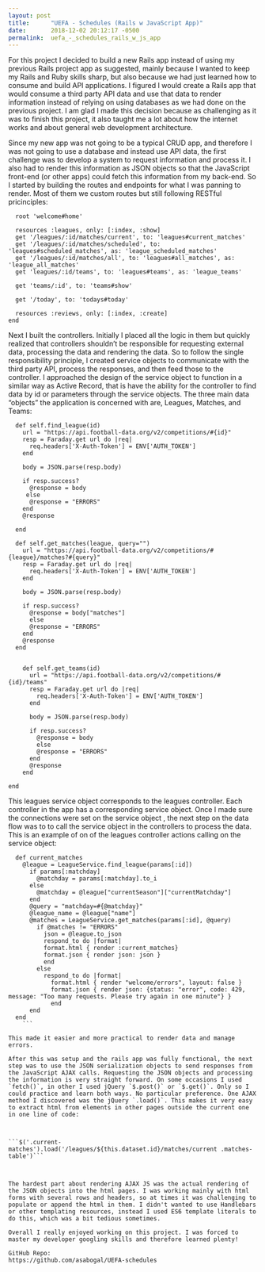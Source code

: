 ```yaml
---
layout: post
title:      "UEFA - Schedules (Rails w JavaScript App)"
date:       2018-12-02 20:12:17 -0500
permalink:  uefa_-_schedules_rails_w_js_app
---
```



For this project I decided to build a new Rails app instead of using my previous Rails project app as suggested, mainly because I wanted to keep my Rails and Ruby skills sharp, but also because we had just learned how to consume and build API applications. I figured I would create a Rails app that would consume a third party API data and use that data to render information instead of relying on using databases as we had done on the previous project. I am glad I made this decision because as challenging as it was to finish this project, it also taught me a lot about how the internet works and about general web development architecture.

Since my new app was not going to be a typical CRUD app, and therefore I was not going to use a database and instead use API data, the first challenge was to develop a system to request information and process it. I also had to render this information as JSON objects so that the JavaScript front-end (or other apps) could fetch this information from my back-end. So I started by building the routes and endpoints for what I was panning to render. Most of them we custom routes but still following RESTful pricinciples:

```
  root 'welcome#home'

  resources :leagues, only: [:index, :show]
  get '/leagues/:id/matches/current', to: 'leagues#current_matches'
  get '/leagues/:id/matches/scheduled', to: 'leagues#scheduled_matches', as: 'league_scheduled_matches'
  get '/leagues/:id/matches/all', to: 'leagues#all_matches', as: 'league_all_matches'
  get 'leagues/:id/teams', to: 'leagues#teams', as: 'league_teams'

  get 'teams/:id', to: 'teams#show'

  get '/today', to: 'todays#today'

  resources :reviews, only: [:index, :create]
end
```

Next I built the controllers. Initially I placed all the logic in them but quickly realized that controllers shouldn’t be responsible for requesting external data, processing the data and rendering the data. So to follow the single responsibility principle, I created service objects to communicate with the third party API, process the responses, and then feed those to the controller. I approached the design of the service object to function in a similar way as Active Record, that is have the ability for the controller to find data by id or parameters through the service objects. The three main data “objects” the application is concerned with are, Leagues, Matches, and Teams: 

```
  def self.find_league(id)
    url = "https://api.football-data.org/v2/competitions/#{id}"
    resp = Faraday.get url do |req|
      req.headers['X-Auth-Token'] = ENV['AUTH_TOKEN']
    end

    body = JSON.parse(resp.body)

    if resp.success?
      @response = body
     else
      @response = "ERRORS"
    end
    @response

  end

  def self.get_matches(league, query="")
    url = "https://api.football-data.org/v2/competitions/#{league}/matches?#{query}"
    resp = Faraday.get url do |req|
      req.headers['X-Auth-Token'] = ENV['AUTH_TOKEN']
    end

    body = JSON.parse(resp.body)

    if resp.success?
      @response = body["matches"]
      else
      @response = "ERRORS"
    end
    @response
  end


    def self.get_teams(id)
      url = "https://api.football-data.org/v2/competitions/#{id}/teams"
      resp = Faraday.get url do |req|
        req.headers['X-Auth-Token'] = ENV['AUTH_TOKEN']
      end

      body = JSON.parse(resp.body)

      if resp.success?
        @response = body
        else
        @response = "ERRORS"
      end
      @response
    end

end
```


This leagues service object corresponds to the leagues controller. Each controller in the app has a corresponding service object. Once I made sure the connections were set on the service object , the next step on the data flow was to to call the service object in the controllers to process the data. This is an example of on of the leagues controller actions calling on the service object:

```
  def current_matches
    @league = LeagueService.find_league(params[:id])
      if params[:matchday]
        @matchday = params[:matchday].to_i
      else
        @matchday = @league["currentSeason"]["currentMatchday"] 
      end
      @query = "matchday=#{@matchday}"
      @league_name = @league["name"]
      @matches = LeagueService.get_matches(params[:id], @query)
        if @matches != "ERRORS"
          json = @league.to_json
          respond_to do |format|
          format.html { render :current_matches}
          format.json { render json: json }
          end
        else
          respond_to do |format|
            format.html { render "welcome/errors", layout: false }
            format.json { render json: {status: "error", code: 429, message: "Too many requests. Please try again in one minute"} }
            end
      end 
  end
	```
	
This made it easier and more practical to render data and manage errors. 

After this was setup and the rails app was fully functional, the next step was to use the JSON serialization objects to send responses from the JavaScript AJAX calls. Requesting the JSON objects and processing the information is very straight forward. On some occasions I used `fetch()`, in other I used jQuery `$.post()` or `$.get()`. Only so I could practice and learn both ways. No particular preference. One AJAX method I discovered was the jQuery `.load()`. This makes it very easy to extract html from elements in other pages outside the current one in one line of code:



```$('.current-matches').load('/leagues/${this.dataset.id}/matches/current .matches-table')```



The hardest part about rendering AJAX JS was the actual rendering of the JSON objects into the html pages. I was working mainly with html forms with several rows and headers, so at times it was challenging to populate or append the html in them. I didn't wanted to use Handlebars or other templating resources, instead I used ES6 template literals to do this, which was a bit tedious sometimes.

Overall I really enjoyed working on this project. I was forced to master my developer googling skills and therefore learned plenty!

GitHub Repo:
https://github.com/asabogal/UEFA-schedules






